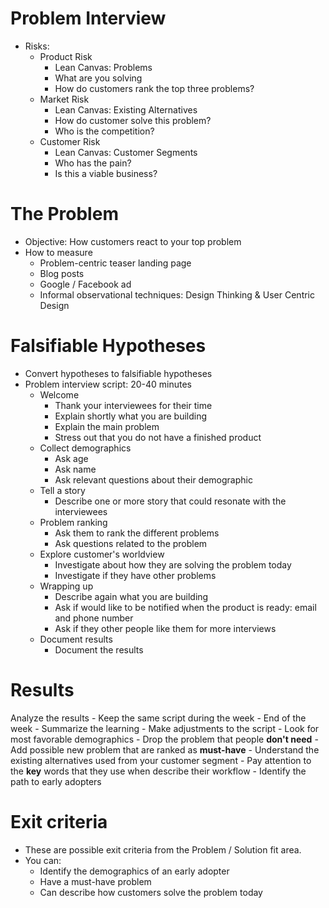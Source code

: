 # Problem Interview
- Risks:
   - Product Risk
     - Lean Canvas: Problems
     - What are you solving
     - How do customers rank the top three problems?
   - Market Risk
     - Lean Canvas: Existing Alternatives
     - How do customer solve this problem?
     - Who is the competition?
   - Customer Risk
     - Lean Canvas: Customer Segments
     - Who has the pain?
     - Is this a viable business?
     
# The Problem
- Objective: How customers react to your top problem
- How to measure
   - Problem-centric teaser landing page
   - Blog posts
   - Google / Facebook ad
   - Informal observational techniques:  Design Thinking & User Centric Design

# Falsifiable Hypotheses
- Convert hypotheses to falsifiable hypotheses
- Problem interview script: 20-40 minutes
    - Welcome 
       - Thank your interviewees for their time
       - Explain shortly what you are building
       - Explain the main problem
       - Stress out that you do not have a finished product
    - Collect demographics
       - Ask age
       - Ask name
       - Ask relevant questions about their demographic
    - Tell a story
       - Describe one or more story that could resonate with the interviewees
    - Problem ranking
       - Ask them to rank the different problems
       - Ask questions related to the problem
    - Explore customer's worldview
       - Investigate about how they are solving the problem today
       - Investigate if they have other problems
    - Wrapping up
       - Describe again what you are building
       - Ask if would like to be notified when the product is ready: email and phone number
       - Ask if they other people like them for more interviews
    - Document results
       - Document the results

# Results
Analyze the results 
    - Keep the same script during the week
    - End of the week
       - Summarize the learning
       - Make adjustments to the script
    - Look for most favorable demographics
    - Drop the problem that people **don't need**
    - Add possible new problem that are ranked as **must-have**
    - Understand the existing alternatives used from your customer segment
    - Pay attention to the **key** words that they use when describe their workflow
    - Identify the path to early adopters

# Exit criteria
- These are possible exit criteria from the Problem / Solution fit area.
- You can:
    - Identify the demographics of an early adopter
    - Have a must-have problem
    - Can describe how customers solve the problem today



